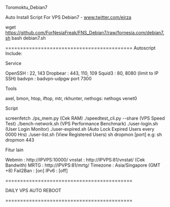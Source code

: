 Toromoktu_Debian7

Auto Install Script For VPS Debian7 - www.twitter.com/eirza

wget https://github.com/ForNesiaFreak/FNS_Debian7/raw/fornesia.com/debian7.sh
bash debian7.sh

===========================================
Autoscript Include:

Service

OpenSSH : 22, 143
Dropbear : 443, 110, 109
Squid3 : 80, 8080 (limit to IP SSH)
badvpn : badvpn-udpgw port 7300

Tools

axel, bmon, htop, iftop, mtr, rkhunter, nethogs: nethogs venet0

Script

screenfetch
./ps_mem.py (Cek RAM)
./speedtest_cli.py --share (VPS Speed Test)
./bench-network.sh (VPS Performance Benchmark)
./user-login.sh (User Login Monitor)
./user-expired.sh (Auto Lock Expired Users every 0000 Hrs)
./user-list.sh (View Registered Users)
sh dropmon [port] e.g: sh dropmon 443

Fitur lain

Webmin : http://IPVPS:10000/
vnstat : http://IPVPS:81/vnstat/ (Cek Bandwith)
MRTG : http://IPVPS:81/mrtg/
Timezone : Asia/Singapore (GMT +8)
Fail2Ban : [on]
IPv6 : [off]

===========================================

DAILY VPS AUTO REBOOT

===========================================
